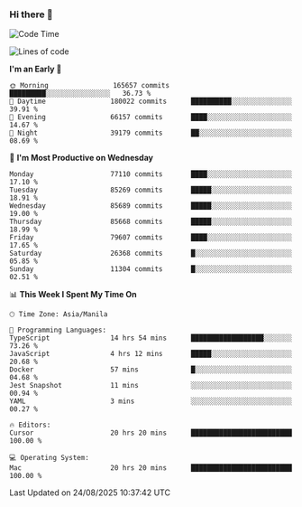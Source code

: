 ### Hi there 👋

<!--START_SECTION:waka-->
![Code Time](http://img.shields.io/badge/Code%20Time-6%2C211%20hrs%2033%20mins-blue)

![Lines of code](https://img.shields.io/badge/From%20Hello%20World%20I%27ve%20Written-149.4%20million%20lines%20of%20code-blue)

**I'm an Early 🐤** 

```text
🌞 Morning                165657 commits      █████████░░░░░░░░░░░░░░░░   36.73 % 
🌆 Daytime                180022 commits      ██████████░░░░░░░░░░░░░░░   39.91 % 
🌃 Evening                66157 commits       ████░░░░░░░░░░░░░░░░░░░░░   14.67 % 
🌙 Night                  39179 commits       ██░░░░░░░░░░░░░░░░░░░░░░░   08.69 % 
```
📅 **I'm Most Productive on Wednesday** 

```text
Monday                   77110 commits       ████░░░░░░░░░░░░░░░░░░░░░   17.10 % 
Tuesday                  85269 commits       █████░░░░░░░░░░░░░░░░░░░░   18.91 % 
Wednesday                85689 commits       █████░░░░░░░░░░░░░░░░░░░░   19.00 % 
Thursday                 85668 commits       █████░░░░░░░░░░░░░░░░░░░░   18.99 % 
Friday                   79607 commits       ████░░░░░░░░░░░░░░░░░░░░░   17.65 % 
Saturday                 26368 commits       █░░░░░░░░░░░░░░░░░░░░░░░░   05.85 % 
Sunday                   11304 commits       █░░░░░░░░░░░░░░░░░░░░░░░░   02.51 % 
```


📊 **This Week I Spent My Time On** 

```text
🕑︎ Time Zone: Asia/Manila

💬 Programming Languages: 
TypeScript               14 hrs 54 mins      ██████████████████░░░░░░░   73.26 % 
JavaScript               4 hrs 12 mins       █████░░░░░░░░░░░░░░░░░░░░   20.68 % 
Docker                   57 mins             █░░░░░░░░░░░░░░░░░░░░░░░░   04.68 % 
Jest Snapshot            11 mins             ░░░░░░░░░░░░░░░░░░░░░░░░░   00.94 % 
YAML                     3 mins              ░░░░░░░░░░░░░░░░░░░░░░░░░   00.27 % 

🔥 Editors: 
Cursor                   20 hrs 20 mins      █████████████████████████   100.00 % 

💻 Operating System: 
Mac                      20 hrs 20 mins      █████████████████████████   100.00 % 
```


 Last Updated on 24/08/2025 10:37:42 UTC
<!--END_SECTION:waka-->


<!--
**rad182/rad182** is a ✨ _special_ ✨ repository because its `README.md` (this file) appears on your GitHub profile.

Here are some ideas to get you started:

- 🔭 I’m currently working on ...
- 🌱 I’m currently learning ...
- 👯 I’m looking to collaborate on ...
- 🤔 I’m looking for help with ...
- 💬 Ask me about ...
- 📫 How to reach me: ...
- 😄 Pronouns: ...
- ⚡ Fun fact: ...
-->
